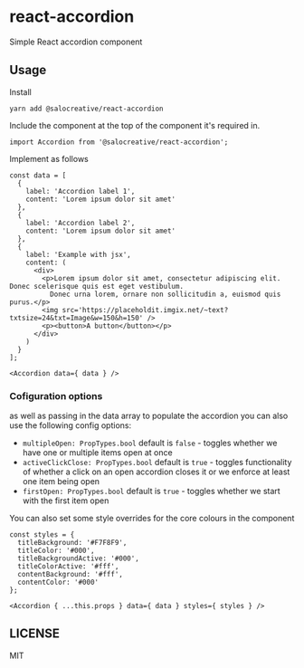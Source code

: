 # react-accordion

Simple React accordion component

## Usage

Install

```
yarn add @salocreative/react-accordion
```

Include the component at the top of the component it's required in.

```
import Accordion from '@salocreative/react-accordion';
```

Implement as follows

```
const data = [
  {
    label: 'Accordion label 1',
    content: 'Lorem ipsum dolor sit amet'
  },
  {
    label: 'Accordion label 2',
    content: 'Lorem ipsum dolor sit amet'
  },
  {
    label: 'Example with jsx',
    content: (
      <div>
        <p>Lorem ipsum dolor sit amet, consectetur adipiscing elit. Donec scelerisque quis est eget vestibulum.
          Donec urna lorem, ornare non sollicitudin a, euismod quis purus.</p>
        <img src='https://placeholdit.imgix.net/~text?txtsize=24&txt=Image&w=150&h=150' />
        <p><button>A button</button></p>
      </div>
    )
  }
];

<Accordion data={ data } />

```

### Cofiguration options

as well as passing in the data array to populate the accordion you can also use the following config options:

- `multipleOpen: PropTypes.bool` default is `false` - toggles whether we have one or multiple items open at once
- `activeClickClose: PropTypes.bool` default is `true` - toggles functionality of whether a click on an open accordion closes it or we enforce at least one item being open
- `firstOpen: PropTypes.bool` default is `true` - toggles whether we start with the first item open



You can also set some style overrides for the core colours in the component

```
const styles = {
  titleBackground: '#F7F8F9',
  titleColor: '#000',
  titleBackgroundActive: '#000',
  titleColorActive: '#fff',
  contentBackground: '#fff',
  contentColor: '#000'
};

<Accordion { ...this.props } data={ data } styles={ styles } />

```

## LICENSE

MIT
